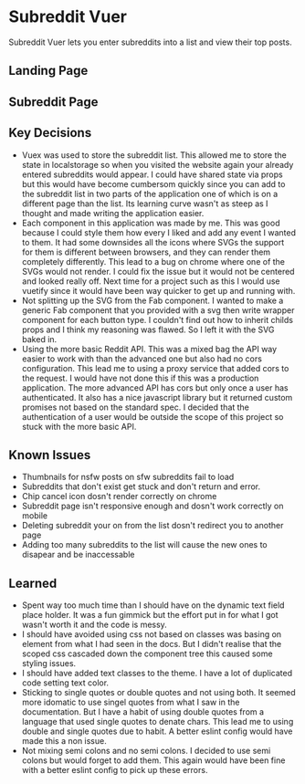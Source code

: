 # Subreddit Vuer
Subreddit Vuer lets you enter subreddits into a list and view their top posts.
## Landing Page
[landing]: https://github.com/EuanFH/subreddit-vuer/raw/master/page_images/landing.png "Landing Page"
## Subreddit Page
[subreddit]: https://github.com/EuanFH/subreddit-vuer/raw/master/page_images/subreddit.png "Subreddit Page"
## Key Decisions
* Vuex was used to store the subreddit list. This allowed me to store the state in localstorage so when you visited the website again your already entered subreddits would appear. I could have shared state via props but this would have become cumbersom quickly since you can add to the subreddit list in two parts of the application one of which is on a different page than the list. Its learning curve wasn't as steep as I thought and made writing the application easier.
* Each component in this application was made by me. This was good because I could style them how every I liked and add any event I wanted to them. It had some downsides all the icons where SVGs the support for them is different between browsers, and they can render them completely differently. This lead to a bug on chrome where one of the SVGs would not render. I could fix the issue but it would not be centered and looked really off. Next time for a project such as this I would use vuetify since it would have been way quicker to get up and running with.
* Not splitting up the SVG from the Fab component. I wanted to make a generic Fab component that you provided with a svg then write wrapper component for each button type. I couldn't find out how to inherit childs props and I think my reasoning was flawed. So I left it with the SVG baked in.
* Using the more basic Reddit API. This was a mixed bag the API way easier to work with than the advanced one but also had no cors configuration. This lead me to using a proxy service that added cors to the request. I would have not done this if this was a production application. The more advanced API has cors but only once a user has authenticated. It also has a nice javascript library but it returned custom promises not based on the standard spec. I decided that the authentication of a user would be outside the scope of this project so stuck with the more basic API.

## Known Issues
* Thumbnails for nsfw posts on sfw subreddits fail to load
* Subreddits that don't exist get stuck and don't return and error.
* Chip cancel icon dosn't render correctly on chrome
* Subreddit page isn't responsive enough and dosn't work correctly on mobile
* Deleting subreddit your on from the list dosn't redirect you to another page
* Adding too many subreddits to the list will cause the new ones to disapear and be inaccessable

## Learned
* Spent way too much time than I should have on the dynamic text field place holder. It was a fun gimmick but the effort put in for what I got wasn't worth it and the code is messy.
* I should have avoided using css not based on classes was basing on element from what I had seen in the docs. But I didn't realise that the scoped css cascaded down the component tree this caused some styling issues.
* I should have added text classes to the theme. I have a lot of duplicated code setting text color.
* Sticking to single quotes or double quotes and not using both. It seemed more idomatic to use singel quotes from what I saw in the documentation. But I have a habit of using double quotes from a language that used single quotes to denate chars. This lead me to using double and single quotes due to habit. A better eslint config would have made this a non issue.
* Not mixing semi colons and no semi colons. I decided to use semi colons but would forget to add them. This again would have been fine with a better eslint config to pick up these errors.
